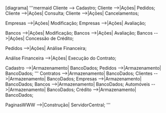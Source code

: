 [diagrama]
'''mermaid
Cliente --> Cadastro;
Cliente -->|Ações| Pedidos;
Cliente -->|Ações| Consulta;
Cliente -->|Ações| Cancelamentos;

Empresas -->|Ações| Modificação;
Empresas -->|Ações| Avaliação;

Bancos -->|Ações| Modificação;
Bancos -->|Ações| Avaliação;
Bancos -->|Ações| Concessão de Crédito;

Pedidos -->|Ações| Análise Financeira;

Análise Financeira -->|Ações| Execução do Contrato;

Cadastro -->|Armazenamento| BancoDados;
Pedidos -->|Armazenamento| BancoDados;
'''
Contratos -->|Armazenamento| BancoDados;
Clientes -->|Armazenamento| BancoDados;
Empresas -->|Armazenamento| BancoDados;
Bancos -->|Armazenamento| BancoDados;
Automóveis -->|Armazenamento| BancoDados;
Crédito -->|Armazenamento| BancoDados;

PaginasWWW -->|Construção| ServidorCentral;
'''


